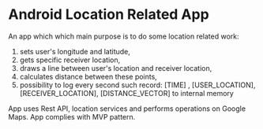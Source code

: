 # Android Location Related App

An app which which main purpose is to do some location related work:

1) sets user's longitude and latitude,
2) gets specific receiver location,
3) draws a line between user's location and receiver location,
4) calculates distance between these points,
5) possibility to log every second such record: [TIME] , [USER_LOCATION], [RECEIVER_LOCATION],
[DISTANCE_VECTOR] to internal memory 

 App uses Rest API, location services and performs operations on Google Maps. App complies with MVP pattern.
